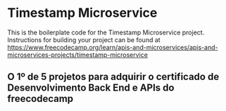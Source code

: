 # Timestamp Microservice

This is the boilerplate code for the Timestamp Microservice project. Instructions for building your project can be found at https://www.freecodecamp.org/learn/apis-and-microservices/apis-and-microservices-projects/timestamp-microservice

## O 1º de 5 projetos para adquirir o certificado de Desenvolvimento Back End e APIs do freecodecamp
